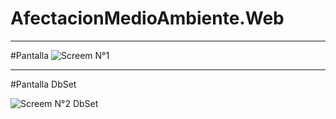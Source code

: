# AfectacionMedioAmbiente.Web
----------------------------------------------------------------------------------------------------------------------------------------------

#Pantalla
![Screem N°1](https://user-images.githubusercontent.com/49075053/89253199-8db48f80-d5e1-11ea-9790-9b037189c050.PNG)


---------------------------------------------------------------------------------------------------------------------------------------------------
#Pantalla DbSet

![Screem N°2  DbSet](https://user-images.githubusercontent.com/49075053/89254063-d705de80-d5e3-11ea-834b-5e966fc5e764.PNG)

